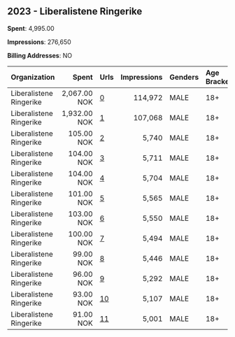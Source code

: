 ## 2023 - Liberalistene Ringerike 
**Spent**: 4,995.00

**Impressions**: 276,650

**Billing Addresses**: NO

|Organization|Spent|Urls|Impressions|Genders|Age Brackets|Country Codes|
|:---|---:|:---|---:|:---|:---|:---|
|Liberalistene Ringerike|2,067.00 NOK|[0](https://www.snap.com/political-ads/asset/7427316b544732bf4bcd73a25319d89f51718d29991baf48a26731cb26a5a5f7?mediaType=png)|114,972|MALE|18+|norway|
|Liberalistene Ringerike|1,932.00 NOK|[1](https://www.snap.com/political-ads/asset/964eb2fb5651812d70021d03b83e25a029c5398d3d4cdac07a25867dcc636073?mediaType=png)|107,068|MALE|18+|norway|
|Liberalistene Ringerike|105.00 NOK|[2](https://www.snap.com/political-ads/asset/a8fae910085065033f831b23985deb7739e7dc75882d4f8d03ddd2d6bcc070bc?mediaType=mp4)|5,740|MALE|18+|norway|
|Liberalistene Ringerike|104.00 NOK|[3](https://www.snap.com/political-ads/asset/593b2d044394569e76eb7e81d5e2ab8e698b193de249d8fce68ea5c7d22d1d7f?mediaType=mp4)|5,711|MALE|18+|norway|
|Liberalistene Ringerike|104.00 NOK|[4](https://www.snap.com/political-ads/asset/4cfcfcb6c4a1485811258da9dfce69eadffad40205cbf0dbe10745920e4f41af?mediaType=mp4)|5,704|MALE|18+|norway|
|Liberalistene Ringerike|101.00 NOK|[5](https://www.snap.com/political-ads/asset/fb84f9acaa8a5f7681efbf0c35106630f1857b7b5b4c12f883b1cbe9f57e9a8e?mediaType=mp4)|5,565|MALE|18+|norway|
|Liberalistene Ringerike|103.00 NOK|[6](https://www.snap.com/political-ads/asset/2a8d9047cb2a31de582686c058985c8e57adfd00e0aa94845d00d2d7be2b7a2b?mediaType=mp4)|5,550|MALE|18+|norway|
|Liberalistene Ringerike|100.00 NOK|[7](https://www.snap.com/political-ads/asset/c36a327d9d0a88589275288327375d5542abf08af33d800361562513dd791479?mediaType=mp4)|5,494|MALE|18+|norway|
|Liberalistene Ringerike|99.00 NOK|[8](https://www.snap.com/political-ads/asset/cadfc8468fd3474a64349baafae96906d928c743de762a97566c8f6940bdcf8d?mediaType=mp4)|5,446|MALE|18+|norway|
|Liberalistene Ringerike|96.00 NOK|[9](https://www.snap.com/political-ads/asset/5cb75af8b05e1306b23bc0d71416d14a6fd81080f6fde9fd7c8a5c5ecc2497ff?mediaType=mp4)|5,292|MALE|18+|norway|
|Liberalistene Ringerike|93.00 NOK|[10](https://www.snap.com/political-ads/asset/aa6b11ff677092f9035642196169e8d0057533e4054edb76ccee1dd7da0b76dc?mediaType=mp4)|5,107|MALE|18+|norway|
|Liberalistene Ringerike|91.00 NOK|[11](https://www.snap.com/political-ads/asset/e2bdfcf1a0409803e2cba84b2dce0c907df68482cf894354231fdc00b100fad7?mediaType=mp4)|5,001|MALE|18+|norway|

